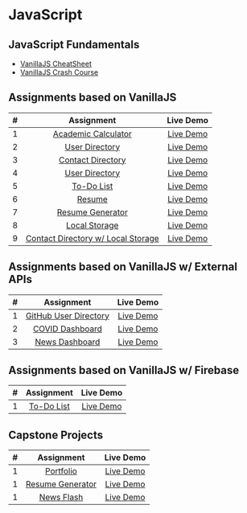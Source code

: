 # JavaScript

## JavaScript Fundamentals

- [VanillaJS CheatSheet](https://github.com/kartikderasari/30-Days-of-Web/blob/main/JavaScript/JS-Fundamentals/README.md)
- [VanillaJS Crash Course](https://www.youtube.com/watch?v=hdI2bqOjy3c)

## Assignments based on VanillaJS

|  #  |                                   Assignment                                    |   Live Demo   |
| :-: | :-----------------------------------------------------------------------------: | :-----------: |
|  1  | [Academic Calculator](/tree/main/JavaScript/JS-Assignments/Academic-Calculator) | [Live Demo]() |
|  2  |                               [User Directory]()                                | [Live Demo]() |
|  3  |                              [Contact Directory]()                              | [Live Demo]() |
|  4  |                               [User Directory]()                                | [Live Demo]() |
|  5  |                                 [To-Do List]()                                  | [Live Demo]() |
|  6  |                                   [Resume]()                                    | [Live Demo]() |
|  7  |                              [Resume Generator]()                               | [Live Demo]() |
|  8  |                                [Local Storage]()                                | [Live Demo]() |
|  9  |                     [Contact Directory w/ Local Storage]()                      | [Live Demo]() |

## Assignments based on VanillaJS w/ External APIs

|  #  |        Assignment         |   Live Demo   |
| :-: | :-----------------------: | :-----------: |
|  1  | [GitHub User Directory]() | [Live Demo]() |
|  2  |    [COVID Dashboard]()    | [Live Demo]() |
|  3  |    [News Dashboard]()     | [Live Demo]() |

## Assignments based on VanillaJS w/ Firebase

|  #  |   Assignment   |   Live Demo   |
| :-: | :------------: | :-----------: |
|  1  | [To-Do List]() | [Live Demo]() |

## Capstone Projects

|  #  |      Assignment      |   Live Demo   |
| :-: | :------------------: | :-----------: |
|  1  |    [Portfolio]()     | [Live Demo]() |
|  1  | [Resume Generator]() | [Live Demo]() |
|  1  |    [News Flash]()    | [Live Demo]() |
